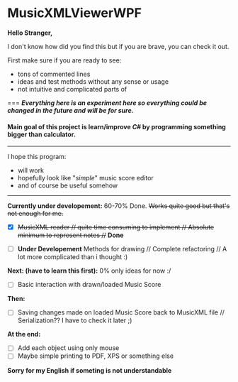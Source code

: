 # MusicXMLViewerWPF

**Hello Stranger,**

I don't know how did you find this but if you are brave, you can check it out.

First make sure if you are ready to see:
*   tons of commented lines
*   ideas and test methods without any sense or usage
*   not intuitive and complicated parts of

===
**_Everything here is an experiment here so everything could be changed in the future and will be for sure._**
#### Main goal of this project is learn/improve _C#_ by programming something bigger than calculator.
---
I hope this program:
-  will work
-  hopefully look like "_simple_" music score editor
-  and of course be useful somehow 


___


**Currently under developement:**       60-70% Done.  ~~Works quite good but that's not enough for me.~~ 
   - [x] ~~MusicXML reader // quite time consuming to implement // Absolute minimum to represent notes //~~ **Done**

   - [ ] **Under Developement** Methods for drawing  // Complete refactoring // A lot more complicated than i thought :)
 
**Next: (have to learn this first):**  0% only ideas for now :/

   - [ ] Basic interaction with drawn/loaded Music Score

**Then:**                                               
  - [ ] Saving changes made on loaded Music Score back to MusicXML file // Serialization?? I have to check it later ;) 
    
**At the end:**  
  - [ ] Add each object using only mouse 
  - [ ] Maybe simple printing to PDF, XPS or something else
 
**Sorry for my English if someting is not understandable**
